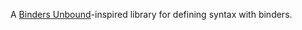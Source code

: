 A [Binders Unbound](http://www.cis.upenn.edu/~byorgey/papers/binders-unbound.pdf)-inspired library for defining syntax with binders.